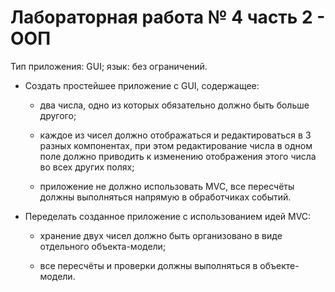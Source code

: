 # Лабораторная работа № 4 часть 2 - ООП

Тип приложения: GUI; язык: без ограничений.

*	Создать простейшее приложение с GUI, содержащее:

    +	два числа, одно из которых обязательно должно быть больше другого;

    +	каждое из чисел должно отображаться и редактироваться в 3 разных 
        компонентах, при этом редактирование числа в одном поле должно приводить 
        к изменению отображения этого числа во всех других полях;

    +	приложение не должно использовать MVC, все пересчёты должны выполняться 
        напрямую в обработчиках событий.
    
*	Переделать созданное приложение с использованием идей MVC:

    +	хранение двух чисел должно быть организовано в виде отдельного объекта-модели;
  
    +	все пересчёты и проверки должны выполняться в объекте-модели.
